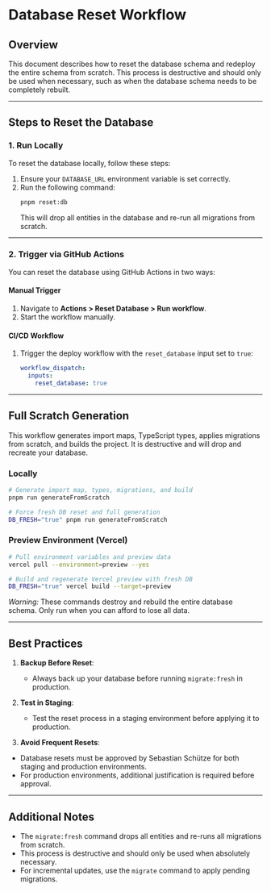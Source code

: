 # Database Reset Workflow

## Overview
This document describes how to reset the database schema and redeploy the entire schema from scratch. This process is destructive and should only be used when necessary, such as when the database schema needs to be completely rebuilt.

---

## Steps to Reset the Database

### 1. Run Locally
To reset the database locally, follow these steps:
1. Ensure your `DATABASE_URL` environment variable is set correctly.
2. Run the following command:
   ```bash
   pnpm reset:db
   ```
   This will drop all entities in the database and re-run all migrations from scratch.

---

### 2. Trigger via GitHub Actions
You can reset the database using GitHub Actions in two ways:

#### **Manual Trigger**
1. Navigate to **Actions > Reset Database > Run workflow**.
2. Start the workflow manually.

#### **CI/CD Workflow**
1. Trigger the deploy workflow with the `reset_database` input set to `true`:
   ```yaml
   workflow_dispatch:
     inputs:
       reset_database: true
   ```

---

## Full Scratch Generation

This workflow generates import maps, TypeScript types, applies migrations from scratch, and builds the project. It is destructive and will drop and recreate your database.

### Locally
```bash
# Generate import map, types, migrations, and build
pnpm run generateFromScratch

# Force fresh DB reset and full generation
DB_FRESH="true" pnpm run generateFromScratch
```

### Preview Environment (Vercel)
```bash
# Pull environment variables and preview data
vercel pull --environment=preview --yes

# Build and regenerate Vercel preview with fresh DB
DB_FRESH="true" vercel build --target=preview
```

*Warning:* These commands destroy and rebuild the entire database schema. Only run when you can afford to lose all data.

---

## Best Practices
1. **Backup Before Reset**:
   - Always back up your database before running `migrate:fresh` in production.

2. **Test in Staging**:
   - Test the reset process in a staging environment before applying it to production.

3. **Avoid Frequent Resets**:
  - Database resets must be approved by Sebastian Schütze for both staging and production environments.
  - For production environments, additional justification is required before approval.
---

## Additional Notes
- The `migrate:fresh` command drops all entities and re-runs all migrations from scratch.
- This process is destructive and should only be used when absolutely necessary.
- For incremental updates, use the `migrate` command to apply pending migrations.